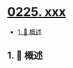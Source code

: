# [0225. xxx](https://github.com/Tdahuyou/TNotes.leetcode/tree/main/notes/0225.%20xxx)

<!-- region:toc -->

- [1. 📝 概述](#1--概述)

<!-- endregion:toc -->

## 1. 📝 概述
